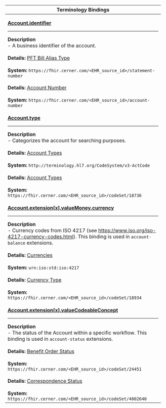 |Terminology Bindings|
|---|
|<p>**[Account.identifier](https://hl7.org/fhir/R4/account-definitions.html#Account.identifier)**<hr>**Description**<br>- A business identifier of the account.<br><br>**Details:** [PFT Bill Alias Type](https://fhir.cerner.com/millennium/r4/proprietary-codes-and-systems/#code-set-28200-pft-bill-alias-type)<br><br>**System:** `https://fhir.cerner.com/<EHR_source_id>/statement-number`<br><br>**Details:** [Account Number](https://fhir.cerner.com/millennium/r4/proprietary-codes-and-systems/#account-number)<br><br>**System:** `https://fhir.cerner.com/<EHR_source_id>/account-number`|
|<p>**[Account.type](https://hl7.org/fhir/R4/account-definitions.html#Account.type)**<hr>**Description**<br>- Categorizes the account for searching purposes.<br><br>**Details:** [Account Types](https://hl7.org/fhir/R4/valueset-account-type.html)<br><br>**System:** `http://terminology.hl7.org/CodeSystem/v3-ActCode`<br><br>**Details:** [Account Types](https://fhir.cerner.com/millennium/r4/proprietary-codes-and-systems/#code-set-18736-account-types)<br><br>**System:** `https://fhir.cerner.com/<EHR_source_id>/codeSet/18736`|
|<p>**[Account.extension[x].valueMoney.currency](https://fhir.cerner.com/millennium/r4/financial/account/#extensions)**<hr>**Description**<br>- Currency codes from ISO 4217 (see https://www.iso.org/iso-4217-currency-codes.html). This binding is used in <code>account-balance</code> extensions.<br><br>**Details:** [Currencies](http://hl7.org/fhir/r4/valueset-currencies.html)<br><br>**System:** `urn:iso:std:iso:4217`<br><br>**Details:** [Currency Type](https://fhir.cerner.com/millennium/r4/proprietary-codes-and-systems/#code-set-18934-currency-type)<br><br>**System:** `https://fhir.cerner.com/<EHR_source_id>/codeSet/18934`|
|<p>**[Account.extension[x].valueCodeableConcept](https://fhir.cerner.com/millennium/r4/financial/account/#extensions)**<hr>**Description**<br>- The status of the Account within a specific workflow. This binding is used in <code>account-status</code> extensions.<br><br>**Details:** [Benefit Order Status](https://fhir.cerner.com/millennium/r4/proprietary-codes-and-systems/#code-set-24451-benefit-order-status)<br><br>**System:** `https://fhir.cerner.com/<EHR_source_id>/codeSet/24451`<br><br>**Details:** [Correspondence Status](https://fhir.cerner.com/millennium/r4/proprietary-codes-and-systems/#code-set-4002640-correspondence-status)<br><br>**System:** `https://fhir.cerner.com/<EHR_source_id>/codeSet/4002640`|